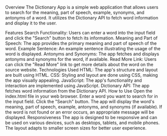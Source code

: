 Overview
The Dictionary App is a simple web application that allows users to search for the meaning, part of speech, example, synonyms, and antonyms of a word. It utilizes the Dictionary API to fetch word information and display it to the user.

Features
Search Functionality: Users can enter a word into the input field and click the "Search" button to fetch its information.
Meaning and Part of Speech: The app provides the primary meaning and part of speech of the word.
Example Sentence: An example sentence illustrating the usage of the word is displayed.
Antonyms and Synonyms: The app fetches and displays antonyms and synonyms for the word, if available.
Read More Link: Users can click the "Read More" link to get more details about the word on the source website.
Technologies Used
HTML: The app's structure and layout are built using HTML.
CSS: Styling and layout are done using CSS, making the app visually appealing.
JavaScript: The app's functionality and interaction are implemented using JavaScript.
Dictionary API: The app fetches word information from the Dictionary API.
How to Use
Open the index.html file in your web browser.
Enter a word you want to search for in the input field.
Click the "Search" button.
The app will display the word's meaning, part of speech, example, antonyms, and synonyms (if available).
If the word is not found or an error occurs, an appropriate message will be displayed.
Responsiveness
The app is designed to be responsive and can be used on various devices, such as desktops, tablets, and mobile phones. The layout adapts to smaller screen sizes for better user experience.
